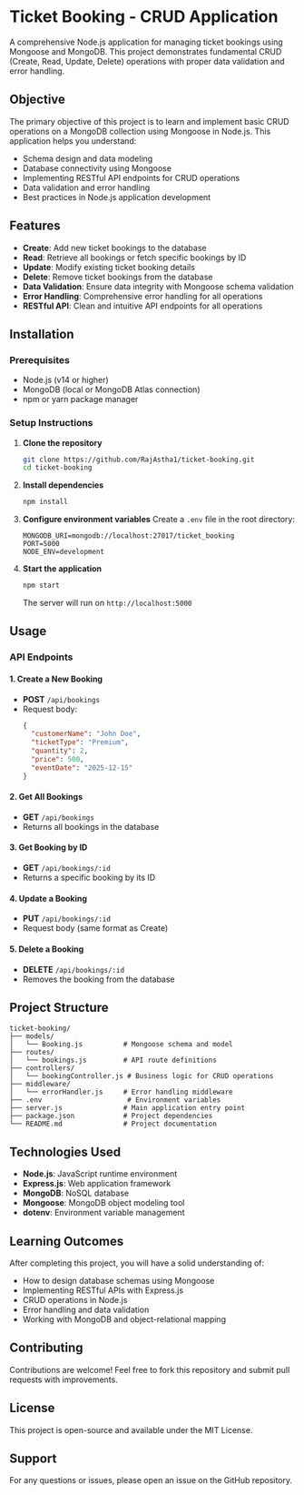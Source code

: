 # Ticket Booking - CRUD Application

A comprehensive Node.js application for managing ticket bookings using Mongoose and MongoDB. This project demonstrates fundamental CRUD (Create, Read, Update, Delete) operations with proper data validation and error handling.

## Objective

The primary objective of this project is to learn and implement basic CRUD operations on a MongoDB collection using Mongoose in Node.js. This application helps you understand:

- Schema design and data modeling
- Database connectivity using Mongoose
- Implementing RESTful API endpoints for CRUD operations
- Data validation and error handling
- Best practices in Node.js application development

## Features

- **Create**: Add new ticket bookings to the database
- **Read**: Retrieve all bookings or fetch specific bookings by ID
- **Update**: Modify existing ticket booking details
- **Delete**: Remove ticket bookings from the database
- **Data Validation**: Ensure data integrity with Mongoose schema validation
- **Error Handling**: Comprehensive error handling for all operations
- **RESTful API**: Clean and intuitive API endpoints for all operations

## Installation

### Prerequisites

- Node.js (v14 or higher)
- MongoDB (local or MongoDB Atlas connection)
- npm or yarn package manager

### Setup Instructions

1. **Clone the repository**
   ```bash
   git clone https://github.com/RajAstha1/ticket-booking.git
   cd ticket-booking
   ```

2. **Install dependencies**
   ```bash
   npm install
   ```

3. **Configure environment variables**
   Create a `.env` file in the root directory:
   ```
   MONGODB_URI=mongodb://localhost:27017/ticket_booking
   PORT=5000
   NODE_ENV=development
   ```

4. **Start the application**
   ```bash
   npm start
   ```

   The server will run on `http://localhost:5000`

## Usage

### API Endpoints

#### 1. Create a New Booking
- **POST** `/api/bookings`
- Request body:
  ```json
  {
    "customerName": "John Doe",
    "ticketType": "Premium",
    "quantity": 2,
    "price": 500,
    "eventDate": "2025-12-15"
  }
  ```

#### 2. Get All Bookings
- **GET** `/api/bookings`
- Returns all bookings in the database

#### 3. Get Booking by ID
- **GET** `/api/bookings/:id`
- Returns a specific booking by its ID

#### 4. Update a Booking
- **PUT** `/api/bookings/:id`
- Request body (same format as Create)

#### 5. Delete a Booking
- **DELETE** `/api/bookings/:id`
- Removes the booking from the database

## Project Structure

```
ticket-booking/
├── models/
│   └── Booking.js          # Mongoose schema and model
├── routes/
│   └── bookings.js         # API route definitions
├── controllers/
│   └── bookingController.js # Business logic for CRUD operations
├── middleware/
│   └── errorHandler.js     # Error handling middleware
├── .env                     # Environment variables
├── server.js               # Main application entry point
├── package.json            # Project dependencies
└── README.md               # Project documentation
```

## Technologies Used

- **Node.js**: JavaScript runtime environment
- **Express.js**: Web application framework
- **MongoDB**: NoSQL database
- **Mongoose**: MongoDB object modeling tool
- **dotenv**: Environment variable management

## Learning Outcomes

After completing this project, you will have a solid understanding of:

- How to design database schemas using Mongoose
- Implementing RESTful APIs with Express.js
- CRUD operations in Node.js
- Error handling and data validation
- Working with MongoDB and object-relational mapping

## Contributing

Contributions are welcome! Feel free to fork this repository and submit pull requests with improvements.

## License

This project is open-source and available under the MIT License.

## Support

For any questions or issues, please open an issue on the GitHub repository.
